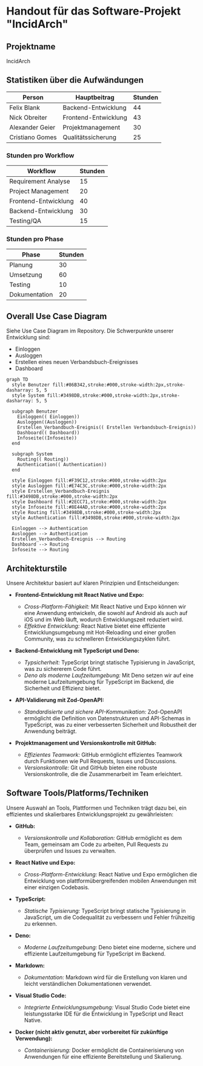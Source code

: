 # Handout für das Software-Projekt "IncidArch"

## Projektname
IncidArch

## Statistiken über die Aufwändungen

| Person           | Hauptbeitrag         | Stunden |
|------------------|----------------------|---------|
| Felix Blank      | Backend-Entwicklung | 44      |
| Nick Obreiter    | Frontend-Entwicklung  | 43      |
| Alexander Geier  | Projektmanagement    | 30      |
| Cristiano Gomes  | Qualitätssicherung   | 25      |

### Stunden pro Workflow

| Workflow            | Stunden |
|---------------------|---------|
| Requirement Analyse | 15      |
| Project Management  | 20      |
| Frontend-Entwicklung| 40     |
| Backend-Entwicklung | 30     |
| Testing/QA          | 15     |

### Stunden pro Phase

| Phase       | Stunden |
|-------------|---------|
| Planung     | 30      |
| Umsetzung   | 60    |
| Testing     | 10     |
| Dokumentation| 20      |

## Overall Use Case Diagram
Siehe Use Case Diagram im Repository. Die Schwerpunkte unserer Entwicklung sind:
- Einloggen
- Ausloggen
- Erstellen eines neuen Verbandsbuch-Ereignisses
- Dashboard
```mermaid
graph TD
  style Benutzer fill:#86B342,stroke:#000,stroke-width:2px,stroke-dasharray: 5, 5
  style System fill:#3498DB,stroke:#000,stroke-width:2px,stroke-dasharray: 5, 5

  subgraph Benutzer
    Einloggen(( Einloggen))
    Ausloggen((Ausloggen))
    Erstellen_Verbandbuch-Ereignis(( Erstellen Verbandsbuch-Ereignis))
    Dashboard(( Dashboard))
    Infoseite((Infoseite))
  end

  subgraph System
    Routing(( Routing))
    Authentication(( Authentication))
  end

  style Einloggen fill:#F39C12,stroke:#000,stroke-width:2px
  style Ausloggen fill:#E74C3C,stroke:#000,stroke-width:2px
  style Erstellen_Verbandbuch-Ereignis fill:#3498DB,stroke:#000,stroke-width:2px
  style Dashboard fill:#2ECC71,stroke:#000,stroke-width:2px
  style Infoseite fill:#8E44AD,stroke:#000,stroke-width:2px
  style Routing fill:#3498DB,stroke:#000,stroke-width:2px
  style Authentication fill:#3498DB,stroke:#000,stroke-width:2px

  Einloggen --> Authentication
  Ausloggen --> Authentication
  Erstellen_Verbandbuch-Ereignis --> Routing
  Dashboard --> Routing
  Infoseite --> Routing

```

## Architekturstile
Unsere Architektur basiert auf klaren Prinzipien und Entscheidungen:

- **Frontend-Entwicklung mit React Native und Expo:**
  - *Cross-Platform-Fähigkeit:* Mit React Native und Expo können wir eine Anwendung entwickeln, die sowohl auf Android als auch auf iOS und im Web läuft, wodurch Entwicklungszeit reduziert wird.
  - *Effektive Entwicklung:* React Native bietet eine effiziente Entwicklungsumgebung mit Hot-Reloading und einer großen Community, was zu schnelleren Entwicklungszyklen führt.

- **Backend-Entwicklung mit TypeScript und Deno:**
  - *Typsicherheit:* TypeScript bringt statische Typisierung in JavaScript, was zu sichererem Code führt.
  - *Deno als moderne Laufzeitumgebung:* Mit Deno setzen wir auf eine moderne Laufzeitumgebung für TypeScript im Backend, die Sicherheit und Effizienz bietet.

- **API-Validierung mit Zod-OpenAPI:**
  - *Standardisierte und sichere API-Kommunikation:* Zod-OpenAPI ermöglicht die Definition von Datenstrukturen und API-Schemas in TypeScript, was zu einer verbesserten Sicherheit und Robustheit der Anwendung beiträgt.

- **Projektmanagement und Versionskontrolle mit GitHub:**
  - *Effizientes Teamwork:* GitHub ermöglicht effizientes Teamwork durch Funktionen wie Pull Requests, Issues und Discussions.
  - *Versionskontrolle:* Git und GitHub bieten eine robuste Versionskontrolle, die die Zusammenarbeit im Team erleichtert.

## Software Tools/Platforms/Techniken
Unsere Auswahl an Tools, Plattformen und Techniken trägt dazu bei, ein effizientes und skalierbares Entwicklungsprojekt zu gewährleisten:

- **GitHub:**
  - *Versionskontrolle und Kollaboration:* GitHub ermöglicht es dem Team, gemeinsam am Code zu arbeiten, Pull Requests zu überprüfen und Issues zu verwalten.

- **React Native und Expo:**
  - *Cross-Platform-Entwicklung:* React Native und Expo ermöglichen die Entwicklung von plattformübergreifenden mobilen Anwendungen mit einer einzigen Codebasis.

- **TypeScript:**
  - *Statische Typisierung:* TypeScript bringt statische Typisierung in JavaScript, um die Codequalität zu verbessern und Fehler frühzeitig zu erkennen.

- **Deno:**
  - *Moderne Laufzeitumgebung:* Deno bietet eine moderne, sichere und effiziente Laufzeitumgebung für TypeScript im Backend.

- **Markdown:**
  - *Dokumentation:* Markdown wird für die Erstellung von klaren und leicht verständlichen Dokumentationen verwendet.

- **Visual Studio Code:**
  - *Integrierte Entwicklungsumgebung:* Visual Studio Code bietet eine leistungsstarke IDE für die Entwicklung in TypeScript und React Native.

- **Docker (nicht aktiv genutzt, aber vorbereitet für zukünftige Verwendung):**
  - *Containerisierung:* Docker ermöglicht die Containerisierung von Anwendungen für eine effiziente Bereitstellung und Skalierung.
